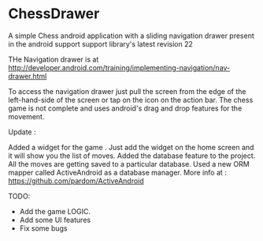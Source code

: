 ChessDrawer
===========

A simple Chess android application with a sliding navigation drawer present in the android support support library's latest revision 22

THe Navigation drawer is at http://developer.android.com/training/implementing-navigation/nav-drawer.html

To access the navigation drawer just pull the screen from the edge of the left-hand-side of the screen or tap on the icon on the action bar.
The chess game is not complete and uses android's drag and drop features for the movement.

Update :

Added a widget for the game . Just add the widget on the home screen and it will show you the list of moves.
Added the database feature to the project. All the moves are getting saved to a particular database. 
Used a new ORM mapper called ActiveAndroid as a database manager. More info at : https://github.com/pardom/ActiveAndroid


TODO:
- Add the game LOGIC.
- Add some UI features
- Fix some bugs


